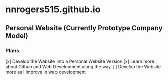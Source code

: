# nnrogers515.github.io
## Personal Website (Currently Prototype Company Model)
### Plans
  [x] Develop the Website into a Personal Website Version
  [x] Learn more about Github and Web Development along the way
  [ ] Develop the Website more as I improve in web development
